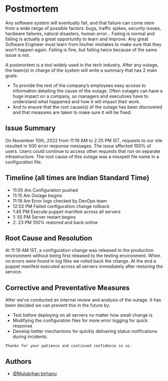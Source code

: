 
#  Postmortem

Any software system will eventually fail, and that failure can come stem from a wide range of possible factors: bugs, traffic spikes, security issues, hardware failures, natural disasters, human error… Failing is normal and failing is actually a great opportunity to learn and improve. Any great Software Engineer must learn from his/her mistakes to make sure that they won’t happen again. Failing is fine, but failing twice because of the same issue is not.

A postmortem is a tool widely used in the tech industry. After any outage, the team(s) in charge of the system will write a summary that has 2 main goals:

* To provide the rest of the company’s employees easy access to information detailing the cause of the outage. Often outages can have a huge impact on a company, so managers and executives have to understand what happened and how it will impact their work.
* And to ensure that the root cause(s) of the outage has been discovered and that measures are taken to make sure it will be fixed.

##  Issue Summary

On November 10th, 2022 from 11:19 AM to 2:25 PM IST, requests to our site resulted in 500 error response messages. The issue affected 100% of users. Users could continue to access other requests that run on separate infrastructure. The root cause of this outage was a misspelt file name in a configuration file.

## Timeline (all times are Indian Standard Time)

* 11:05 Am Configuration pushed
* 11:15 Am Outage begins
* 11:19 Am Error logs checked by DevOps team
* 12:02 PM Failed configuration change rollback
* 1:45 PM Execute puppet manifest across all servers
* 1: 55 PM Server restart begins
* 2: 23 PM 100% restored and back online


## Root Cause and Resolution

At 11:19 AM IST, a configuration change was released to the production environment without being first released to the testing environment. When no errors were found in log files we rolled back the change. At the end a puppet manifest executed across all servers immediately after restoring the service.

## Corrective and Preventative Measures
 
 After we’ve conducted an internal review and analysis of the outage. It has been decided we can prevent this in the future by:

 * Test before deploying on all servers no matter how small change is
* Modifying the configuration files for more error logging for quick response
* Develop better mechanisms for quickly delivering status notifications during incidents.

`Thanks for your patience and continued confidence in us.`

## Authors

- [@Mulubrhan birhanu](https://github.com/Ethiopian-boy)

